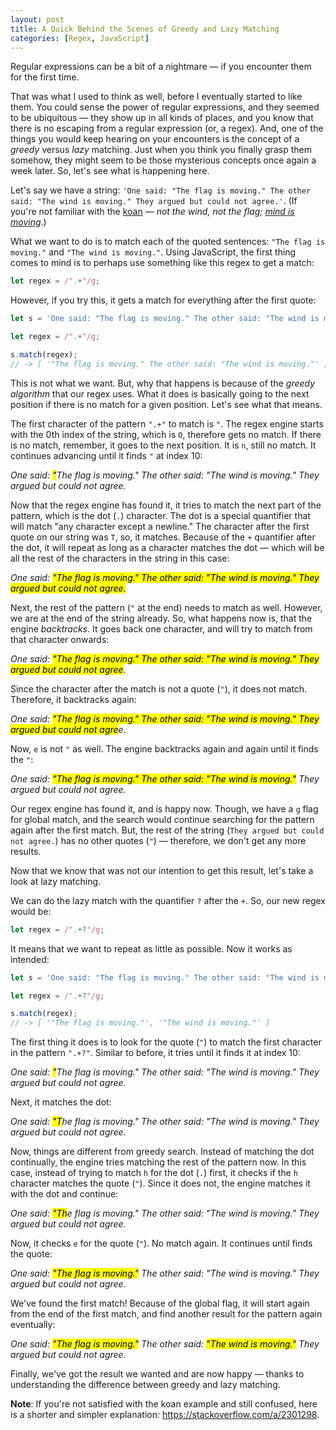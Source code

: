 ```yaml
---
layout: post
title: A Quick Behind the Scenes of Greedy and Lazy Matching
categories: [Regex, JavaScript]
---
```


Regular expressions can be a bit of a nightmare — if you encounter them for the first time.

That was what I used to think as well, before I eventually started to like them. You could sense the power of regular expressions, and they seemed to be ubiquitous — they show up in all kinds of places, and you know that there is no escaping from a regular expression (or, a regex). And, one of the things you would keep hearing on your encounters is the concept of a _greedy_ versus _lazy_ matching. Just when you think you finally grasp them somehow, they might seem to be those mysterious concepts once again a week later. So, let's see what is happening here.

Let's say we have a string: `'One said: "The flag is moving." The other said: "The wind is moving." They argued but could not agree.'`. (If you're not familiar with the [koan](https://en.wikipedia.org/wiki/Koan) — _not the wind, not the flag; [mind is moving](https://en.wikisource.org/wiki/The_Gateless_Gate/Not_The_Wind,_Not_The_Flag)_.) 

What we want to do is to match each of the quoted sentences: `"The flag is moving."` and `"The wind is moving."`. Using JavaScript, the first thing comes to mind is to perhaps use something like this regex to get a match:

```js
let regex = /".+"/g;
```

However, if you try this, it gets a match for everything after the first quote:

```js
let s = 'One said: "The flag is moving." The other said: "The wind is moving." They argued but could not agree.';

let regex = /".+"/g;

s.match(regex);
// -> [ '"The flag is moving." The other said: "The wind is moving."' ]
```

This is not what we want. But, why that happens is because of the _greedy algorithm_ that our regex uses. What it does is basically going to the next position if there is no match for a given position. Let's see what that means.

The first character of the pattern `".+"` to match is `"`.
The regex engine starts with the 0th index of the string, which is `O`, therefore gets no match. If there is no match, remember, it goes to the next position. It is `n`, still no match. It continues advancing until it finds `"` at index 10:

_One said: <mark>"</mark>The flag is moving." The other said: "The wind is moving." They argued but could not agree._

Now that the regex engine has found it, it tries to match the next part of the pattern, which is the dot (`.`) character. The dot is a special quantifier that will match "any character except a newline." The character after the first quote on our string was `T`, so, it matches. Because of the `+` quantifier after the dot, it will repeat as long as a character matches the dot — which will be all the rest of the characters in the string in this case:

_One said: <mark>"The flag is moving." The other said: "The wind is moving." They argued but could not agree.</mark>_

Next, the rest of the pattern (`"` at the end) needs to match as well. However, we are at the end of the string already. So, what happens now is, that the engine _backtracks_. It goes back one character, and will try to match from that character onwards:

_One said: <mark>"The flag is moving." The other said: "The wind is moving." They argued but could not agree</mark>._

Since the character after the match is not a quote (`"`), it does not match. Therefore, it backtracks again:

_One said: <mark>"The flag is moving." The other said: "The wind is moving." They argued but could not agre</mark>e._

Now, `e` is not `"` as well. The engine backtracks again and again until it finds the `"`:

_One said: <mark>"The flag is moving." The other said: "The wind is moving."</mark> They argued but could not agree._

Our regex engine has found it, and is happy now. 
Though, we have a `g` flag for global match, and the search would continue searching for the pattern again after the first match. But, the rest of the string (`They argued but could not agree.`) has no other quotes (`"`) — therefore, we don't get any more results.

Now that we know that was not our intention to get this result, let's take a look at lazy matching.

We can do the lazy match with the quantifier `?` after the `+`. So, our new regex would be:

```js
let regex = /".+?"/g;
```

It means that we want to repeat as little as possible. Now it works as intended:

```js
let s = 'One said: "The flag is moving." The other said: "The wind is moving." They argued but could not agree.';

let regex = /".+?"/g;

s.match(regex);
// -> [ '"The flag is moving."', '"The wind is moving."' ]

```

The first thing it does is to look for the quote (`"`) to match the first character in the pattern `".+?"`. Similar to before, it tries until it finds it at index 10:

_One said: <mark>"</mark>The flag is moving." The other said: "The wind is moving." They argued but could not agree._

Next, it matches the dot:

_One said: <mark>"T</mark>he flag is moving." The other said: "The wind is moving." They argued but could not agree._

Now, things are different from greedy search. Instead of matching the dot continually, the engine tries matching the rest of the pattern now. In this case, instead of trying to match `h` for the dot (`.`) first, it checks if the `h` character matches the quote  (`"`). Since it does not, the engine matches it with the dot and continue:

_One said: <mark>"Th</mark>e flag is moving." The other said: "The wind is moving." They argued but could not agree._

Now, it checks `e` for the quote (`"`). No match again. It continues until finds the quote:

_One said: <mark>"The flag is moving."</mark> The other said: "The wind is moving." They argued but could not agree._

We've found the first match! Because of the global flag, it will start again from the end of the first match, and find another result for the pattern again eventually:

_One said: <mark>"The flag is moving."</mark> The other said: <mark>"The wind is moving."</mark> They argued but could not agree._

Finally, we've got the result we wanted and are now happy — thanks to understanding the difference between greedy and lazy matching.

**Note**: If you're not satisfied with the koan example and still confused, here is a shorter and simpler explanation: https://stackoverflow.com/a/2301298.
